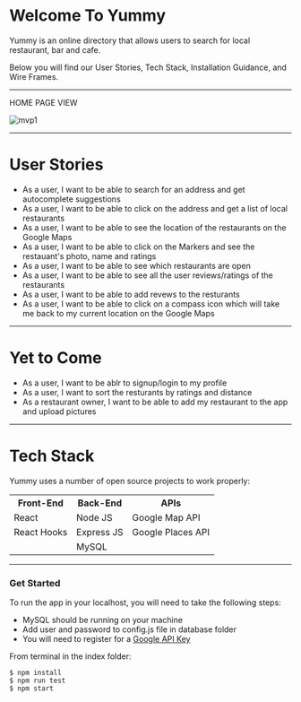 # Welcome To Yummy

Yummy is an online directory that allows users to search for local restaurant, bar and cafe.

Below you will find our User Stories, Tech Stack, Installation Guidance, and Wire Frames.

_________________________
HOME PAGE VIEW

![mvp1](https://user-images.githubusercontent.com/34432441/93687826-edca9c80-fa8e-11ea-8cad-cb91bc1c7c85.png)

_________________________
# User Stories

* As a user, I want to be able to search for an address and get autocomplete suggestions
* As a user, I want to be able to click on the address and get a list of local restaurants
* As a user, I want to be able to see the location of the restaurants on the Google Maps
* As a user, I want to be able to click on the Markers and see the restauant's photo, name and ratings
* As a user, I want to be able to see which restaurants are open
* As a user, I want to be able to see all the user reviews/ratings of the restaurants
* As a user, I want to be able to add revews to the resturants
* As a user, I want to be able to click on a compass icon which will take me back to my current location on the Google Maps
_______________________

# Yet to Come
* As a user, I want to be ablr to signup/login to my profile
* As a user, I want to sort the resturants by ratings and distance
* As a restaurant owner, I want to be able to add my restaurant to the app and upload pictures
_______________________
# Tech Stack
Yummy uses a number of open source projects to work properly:

<table>
  <tr>
    <th>Front-End</th>
    <th>Back-End</th>
    <th>APIs</th>
  </tr>
  <tr>
    <td>React</td>
    <td>Node JS</td>
    <td>Google Map API</td>
    </tr>
  <tr>
    <td>React Hooks</td>
    <td>Express JS</td>
    <td>Google Places API</td>
  </tr>
  <tr>
    <td></td>
    <td>MySQL</td>
    <td></td>
  </tr>
</table>

_______________________
### Get Started
To run the app in your localhost, you will need to take the following steps:
- MySQL should be running on your machine
- Add user and password to config.js file in database folder
- You will need to register for a [Google API Key](https://developers.google.com/maps/documentation/javascript/get-api-key)

From terminal in the index folder:
```
$ npm install
$ npm run test
$ npm start
```